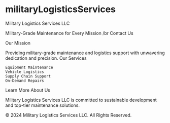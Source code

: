 # militaryLogisticsServices


Military Logistics Services LLC

Military-Grade Maintenance for Every Mission
/br
Contact Us

Our Mission

Providing military-grade maintenance and logistics support with unwavering dedication and precision.
Our Services

    Equipment Maintenance
    Vehicle Logistics
    Supply Chain Support
    On-Demand Repairs

Learn More
About Us

Military Logistics Services LLC is committed to sustainable development and top-tier maintenance solutions.


© 2024 Military Logistics Services LLC. All Rights Reserved.
